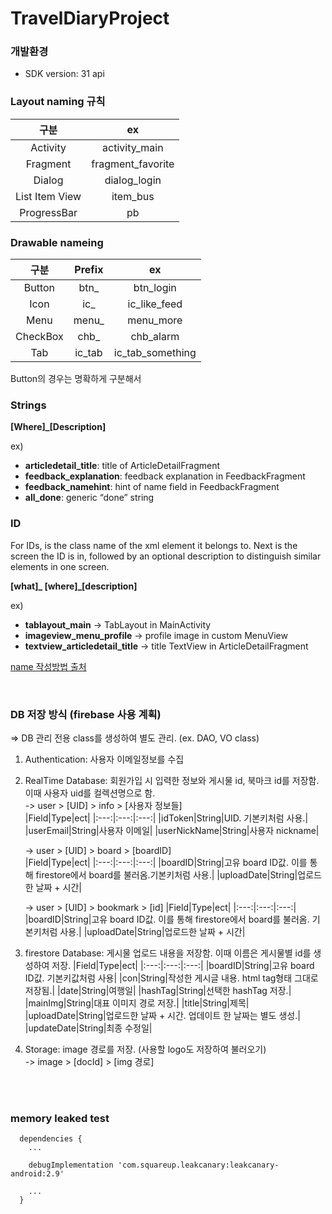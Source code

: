 # TravelDiaryProject
### 개발환경
- SDK version: 31 api


### Layout naming 규칙
|구분|ex|
|:---:|:---:|
|Activity|activity_main|
|Fragment|fragment_favorite|
|Dialog|dialog_login|
|List Item View|item_bus|
|ProgressBar|pb|


### Drawable nameing
|구분|Prefix|ex|
|:---:|:---:|:---:|
|Button|btn_|btn_login|
|Icon|ic_|ic_like_feed|
|Menu|menu_|menu_more|
|CheckBox|chb_|chb_alarm|
|Tab|ic_tab|ic_tab_something|

Button의 경우는 명확하게 구분해서



### Strings
**[Where]_[Description]**

ex)
- **articledetail_title**: title of ArticleDetailFragment
- **feedback_explanation**: feedback explanation in FeedbackFragment
- **feedback_namehint**: hint of name field in FeedbackFragment
- **all_done**: generic “done” string



### ID
For IDs, <WHAT> is the class name of the xml element it belongs to. Next is the screen the ID is in, followed by an optional description to distinguish similar elements in one screen.

**[what]_ [where]_[description]**

ex)
- **tablayout_main** -> TabLayout in MainActivity
- **imageview_menu_profile** -> profile image in custom MenuView
- **textview_articledetail_title** -> title TextView in ArticleDetailFragment

[name 작성방법 출처](https://jeroenmols.com/blog/2016/03/07/resourcenaming/)


<br>

### DB 저장 방식 (firebase 사용 계획)
=> DB 관리 전용 class를 생성하여 별도 관리.  (ex. DAO, VO class)
1. Authentication: 사용자 이메일정보를 수집
2. RealTime Database: 회원가입 시 입력한 정보와 게시물 id, 북마크 id를 저장함. 이때 사용자 uid를 컬렉션명으로 함.<br>
   -> user > [UID] > info > [사용자 정보들] <br>
   |Field|Type|ect|
   |:---:|:---:|:---:|
   |idToken|String|UID. 기본키처럼 사용.|
   |userEmail|String|사용자 이메일|
   |userNickName|String|사용자 nickname|

   -> user > [UID] > board > [boardID] <br>
   |Field|Type|ect|
   |:---:|:---:|:---:|
   |boardID|String|고유 board ID값. 이를 통해 firestore에서 board를 불러옴.기본키처럼 사용.|
   |uploadDate|String|업로드한 날짜 + 시간|

   -> user > [UID] > bookmark > [id]
   |Field|Type|ect|
   |:---:|:---:|:---:|
   |boardID|String|고유 board ID값. 이를 통해 firestore에서 board를 불러옴. 기본키처럼 사용.|
   |uploadDate|String|업로드한 날짜 + 시간|

4. firestore Database: 게시물 업로드 내용을 저장함. 이때 이름은 게시물별 id를 생성하여 저장.
   |Field|Type|ect|
   |:---:|:---:|:---:|
   |boardID|String|고유 board ID값. 기본키값처럼 사용|
   |con|String|작성한 게시글 내용. html tag형태 그대로 저장됨.|
   |date|String|여행일|
   |hashTag|String|선택한 hashTag 저장.|
   |mainImg|String|대표 이미지 경로 저장.|
   |title|String|제목|
   |uploadDate|String|업로드한 날짜 + 시간. 업데이트 한 날짜는 별도 생성.|
   |updateDate|String|최종 수정일|

6. Storage: image 경로를 저장. (사용할 logo도 저장하여 불러오기) <br>
   -> image > [docId] > [img 경로]

<br>

<br>


### memory leaked test
```
  dependencies {
    ...
  
    debugImplementation 'com.squareup.leakcanary:leakcanary-android:2.9'
  
    ...
  }
```